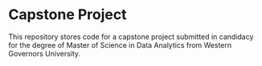 # Capstone Project

This repository stores code for a capstone project submitted in candidacy for the degree of Master of Science in Data Analytics from Western Governors University.
